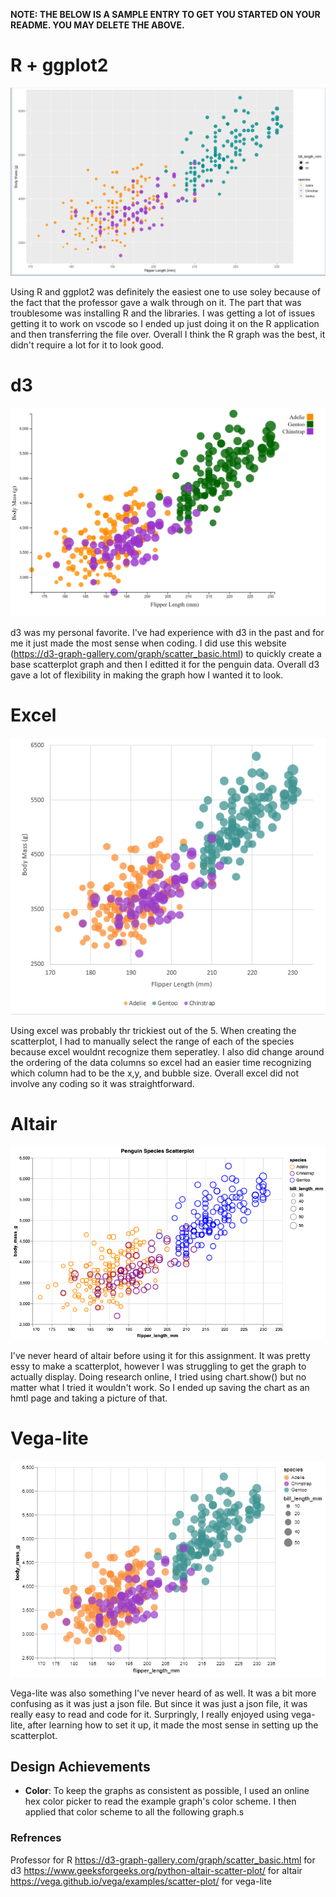 
**NOTE: THE BELOW IS A SAMPLE ENTRY TO GET YOU STARTED ON YOUR README. YOU MAY DELETE THE ABOVE.**

# R + ggplot2

![R+ggplot2](img/R.png)

Using R and ggplot2 was definitely the easiest one to use soley because of the fact that the professor gave a walk through on it.
The part that was troublesome was installing R and the libraries.
I was getting a lot of issues getting it to work on vscode so I ended up just doing it on the R application and then transferring the file over.
Overall I think the R graph was the best, it didn't require a lot for it to look good.

# d3

![d3](img/d3.png)

d3 was my personal favorite.
I've had experience with d3 in the past and for me it just made the most sense when coding.
I did use this website (https://d3-graph-gallery.com/graph/scatter_basic.html) to quickly create a base scatterplot graph and then I editted it for the penguin data.
Overall d3 gave a lot of flexibility in making the graph how I wanted it to look.

# Excel

![excel](img/excel.png)

Using excel was probably thr trickiest out of the 5.
When creating the scatterplot, I had to manually select the range of each of the species because excel wouldnt recognize them seperatley. 
I also did change around the ordering of the data columns so excel had an easier time recognizing which column had to be the x,y, and bubble size.
Overall excel did not involve any coding so it was straightforward.

# Altair

![altair](img/altair.png)

I've never heard of altair before using it for this assignment.
It was pretty essy to make a scatterplot, however I was struggling to get the graph to actually display.
Doing research online, I tried using chart.show() but no matter what I tried it wouldn't work.
So I ended up saving the chart as an hmtl page and taking a picture of that.

# Vega-lite

![vegalite](img/vegalite.png)

Vega-lite was also something I've never heard of as well.
It was a bit more confusing as it was just a json file.
But since it was just a json file, it was really easy to read and code for it.
Surpringly, I really enjoyed using vega-lite, after learning how to set it up, it made the most sense in setting up the scatterplot.

## Design Achievements
- **Color**: To keep the graphs as consistent as possible, I used an online hex color picker to read the example graph's color scheme. I then applied that color scheme to all the following graph.s

### Refrences
Professor for R
https://d3-graph-gallery.com/graph/scatter_basic.html for d3
https://www.geeksforgeeks.org/python-altair-scatter-plot/ for altair
https://vega.github.io/vega/examples/scatter-plot/ for vega-lite